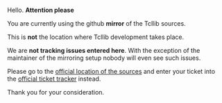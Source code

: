 
Hello. __Attention please__

You are currently using the github __mirror__ of the Tcllib sources.

This is __not__ the location where Tcllib development takes place.

We are __not tracking issues entered here__. With the exception of the
maintainer of the mirroring setup nobody will even see such issues.

Please go to the
[official location of the sources](https://core.tcl-lang.org/tcllib)
and enter your ticket into the
[official ticket tracker](https://core.tcl-lang.org/tcllib/reportlist)
instead.

Thank you for your consideration.
